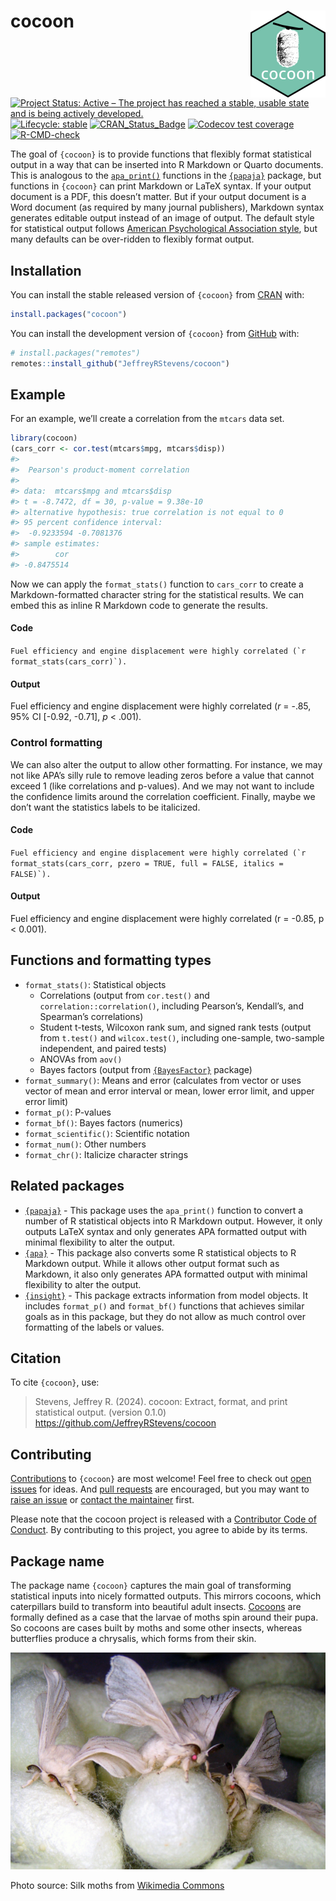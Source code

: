 
<!-- README.md is generated from README.Rmd. Please edit that file -->

# cocoon <a href="https://jeffreyrstevens.github.io/cocoon/"><img src="man/figures/logo.png" align="right" height="139" alt="cocoon website" /></a>

<!-- badges: start -->

[![Project Status: Active – The project has reached a stable, usable
state and is being actively
developed.](https://www.repostatus.org/badges/latest/active.svg)](https://www.repostatus.org/#active)
[![Lifecycle:
stable](https://img.shields.io/badge/lifecycle-stable-brightgreen.svg)](https://lifecycle.r-lib.org/articles/stages.html#stable)
[![CRAN_Status_Badge](https://www.r-pkg.org/badges/version/cocoon)](https://cran.r-project.org/package=cocoon)
[![Codecov test
coverage](https://codecov.io/gh/JeffreyRStevens/cocoon/branch/main/graph/badge.svg)](https://app.codecov.io/gh/JeffreyRStevens/cocoon?branch=main)
[![R-CMD-check](https://github.com/JeffreyRStevens/cocoon/actions/workflows/R-CMD-check.yaml/badge.svg)](https://github.com/JeffreyRStevens/cocoon/actions/workflows/R-CMD-check.yaml)
<!-- badges: end -->

The goal of `{cocoon}` is to provide functions that flexibly format
statistical output in a way that can be inserted into R Markdown or
Quarto documents. This is analogous to the
[`apa_print()`](https://frederikaust.com/papaja_man/reporting.html#statistical-models-and-tests)
functions in the [`{papaja}`](https://github.com/crsh/papaja) package,
but functions in `{cocoon}` can print Markdown or LaTeX syntax. If your
output document is a PDF, this doesn’t matter. But if your output
document is a Word document (as required by many journal publishers),
Markdown syntax generates editable output instead of an image of output.
The default style for statistical output follows [American Psychological
Association style](https://apastyle.apa.org/), but many defaults can be
over-ridden to flexibly format output.

## Installation

You can install the stable released version of `{cocoon}` from
[CRAN](https://cran.r-project.org/package=cocoon) with:

``` r
install.packages("cocoon")
```

You can install the development version of `{cocoon}` from
[GitHub](https://github.com/) with:

``` r
# install.packages("remotes")
remotes::install_github("JeffreyRStevens/cocoon")
```

## Example

For an example, we’ll create a correlation from the `mtcars` data set.

``` r
library(cocoon)
(cars_corr <- cor.test(mtcars$mpg, mtcars$disp))
#> 
#>  Pearson's product-moment correlation
#> 
#> data:  mtcars$mpg and mtcars$disp
#> t = -8.7472, df = 30, p-value = 9.38e-10
#> alternative hypothesis: true correlation is not equal to 0
#> 95 percent confidence interval:
#>  -0.9233594 -0.7081376
#> sample estimates:
#>        cor 
#> -0.8475514
```

Now we can apply the `format_stats()` function to `cars_corr` to create
a Markdown-formatted character string for the statistical results. We
can embed this as inline R Markdown code to generate the results.

#### Code

`` Fuel efficiency and engine displacement were highly correlated (`r format_stats(cars_corr)`). ``

#### Output

Fuel efficiency and engine displacement were highly correlated (*r* =
-.85, 95% CI \[-0.92, -0.71\], *p* \< .001).

### Control formatting

We can also alter the output to allow other formatting. For instance, we
may not like APA’s silly rule to remove leading zeros before a value
that cannot exceed 1 (like correlations and p-values). And we may not
want to include the confidence limits around the correlation
coefficient. Finally, maybe we don’t want the statistics labels to be
italicized.

#### Code

`` Fuel efficiency and engine displacement were highly correlated (`r format_stats(cars_corr, pzero = TRUE, full = FALSE, italics = FALSE)`). ``

#### Output

Fuel efficiency and engine displacement were highly correlated (r =
-0.85, p \< 0.001).

## Functions and formatting types

- `format_stats()`: Statistical objects
  - Correlations (output from `cor.test()` and
    `correlation::correlation()`, including Pearson’s, Kendall’s, and
    Spearman’s correlations)
  - Student t-tests, Wilcoxon rank sum, and signed rank tests (output
    from `t.test()` and `wilcox.test()`, including one-sample,
    two-sample independent, and paired tests)
  - ANOVAs from `aov()`
  - Bayes factors (output from
    [`{BayesFactor}`](https://cran.r-project.org/package=BayesFactor)
    package)
- `format_summary()`: Means and error (calculates from vector or uses
  vector of mean and error interval or mean, lower error limit, and
  upper error limit)
- `format_p()`: P-values
- `format_bf()`: Bayes factors (numerics)
- `format_scientific()`: Scientific notation
- `format_num()`: Other numbers
- `format_chr()`: Italicize character strings

## Related packages

- [`{papaja}`](https://github.com/crsh/papaja) - This package uses the
  `apa_print()` function to convert a number of R statistical objects
  into R Markdown output. However, it only outputs LaTeX syntax and only
  generates APA formatted output with minimal flexibility to alter the
  output.
- [`{apa}`](https://github.com/dgromer/apa) - This package also converts
  some R statistical objects to R Markdown output. While it allows other
  output format such as Markdown, it also only generates APA formatted
  output with minimal flexibility to alter the output.
- [`{insight}`](https://easystats.github.io/insight/) - This package
  extracts information from model objects. It includes `format_p()` and
  `format_bf()` functions that achieves similar goals as in this
  package, but they do not allow as much control over formatting of the
  labels or values.

## Citation

To cite `{cocoon}`, use:

> Stevens, Jeffrey R. (2024). cocoon: Extract, format, and print
> statistical output. (version 0.1.0)
> <https://github.com/JeffreyRStevens/cocoon>

## Contributing

[Contributions](https://jeffreyrstevens.github.io/cocoon/CONTRIBUTING.html)
to `{cocoon}` are most welcome! Feel free to check out [open
issues](https://github.com/JeffreyRStevens/cocoon/issues) for ideas. And
[pull requests](https://github.com/JeffreyRStevens/cocoon/pulls) are
encouraged, but you may want to [raise an
issue](https://github.com/JeffreyRStevens/cocoon/issues/new/choose) or
[contact the maintainer](mailto:jeffrey.r.stevens@protonmail.com) first.

Please note that the cocoon project is released with a [Contributor Code
of
Conduct](https://jeffreyrstevens.github.io/cocoon/CODE_OF_CONDUCT.html).
By contributing to this project, you agree to abide by its terms.

## Package name

The package name `{cocoon}` captures the main goal of transforming
statistical inputs into nicely formatted outputs. This mirrors cocoons,
which caterpillars build to transform into beautiful adult insects.
[Cocoons](https://en.wikipedia.org/wiki/Pupa) are formally defined as a
case that the larvae of moths spin around their pupa. So cocoons are
cases built by moths and some other insects, whereas butterflies produce
a chrysalis, which forms from their skin.

<img src="man/figures/silkmoths.png" alt="Three white moths on fuzzy white cocoons." width="600" />

Photo source: Silk moths from [Wikimedia
Commons](https://commons.wikimedia.org/wiki/File:6_Monster_Silk_Moths.jpg)
